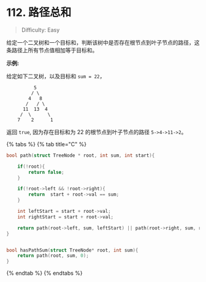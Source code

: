 # 112. 路径总和

> Difficulty: Easy

给定一个二叉树和一个目标和，判断该树中是否存在根节点到叶子节点的路径，这条路径上所有节点值相加等于目标和。

 **示例:** 

 给定如下二叉树，以及目标和 `sum = 22`，

```text
          5
         / \
        4   8
       /   / \
      11  13  4
     /  \      \
    7    2      1
```

 返回 `true`, 因为存在目标和为 22 的根节点到叶子节点的路径 `5->4->11->2`。

{% tabs %}
{% tab title="C" %}
```c
bool path(struct TreeNode * root, int sum, int start){

    if(!root){
        return false;
    }

    if(!root->left && !root->right){
        return  start + root->val == sum;
    }

    int leftStart = start + root->val;
    int rightStart = start + root->val;

    return path(root->left, sum, leftStart) || path(root->right, sum, rightStart);
}


bool hasPathSum(struct TreeNode* root, int sum){
    return path(root, sum, 0);
}

```
{% endtab %}
{% endtabs %}

